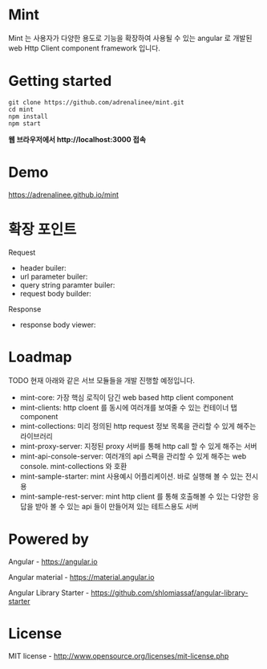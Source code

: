 # Mint
Mint 는 사용자가 다양한 용도로 기능을 확장하여 사용될 수 있는 angular 로 개발된 web Http Client component framework 입니다.

# Getting started
```
git clone https://github.com/adrenalinee/mint.git
cd mint
npm install
npm start
```
**웹 브라우저에서 http://localhost:3000 접속**

# Demo
https://adrenalinee.github.io/mint

# 확장 포인트
Request

* header builer: 
* url parameter builer: 
* query string paramter builer: 
* request body builder: 

Response

* response body viewer: 


# Loadmap
TODO
현재 아래와 같은 서브 모듈들을 개발 진행할 예정입니다.

* mint-core: 가장 핵심 로직이 담긴 web based http client component
* mint-clients: http cloent 를 동시에 여러개를 보여줄 수 있는 컨테이너 탭 component
* mint-collections: 미리 정의된 http request 정보 목록을 관리할 수 있게 해주는 라이브러리
* mint-proxy-server: 지정된 proxy 서버를 통해 http call 할 수 있게 해주는 서버
* mint-api-console-server: 여러개의 api 스팩을 관리할 수 있게 해주는 web console. mint-collections 와 호환
* mint-sample-starter: mint 사용예시 어플리케이션. 바로 실행해 볼 수 있는 전시용
* mint-sample-rest-server: mint http client 를 통해 호출해볼 수 있는 다양한 응답을 받아 볼 수 있는 api 들이 만들어져 있는 테트스용도 서버


# Powered by
Angular - https://angular.io

Angular material - https://material.angular.io

Angular Library Starter - https://github.com/shlomiassaf/angular-library-starter


# License
MIT license - http://www.opensource.org/licenses/mit-license.php